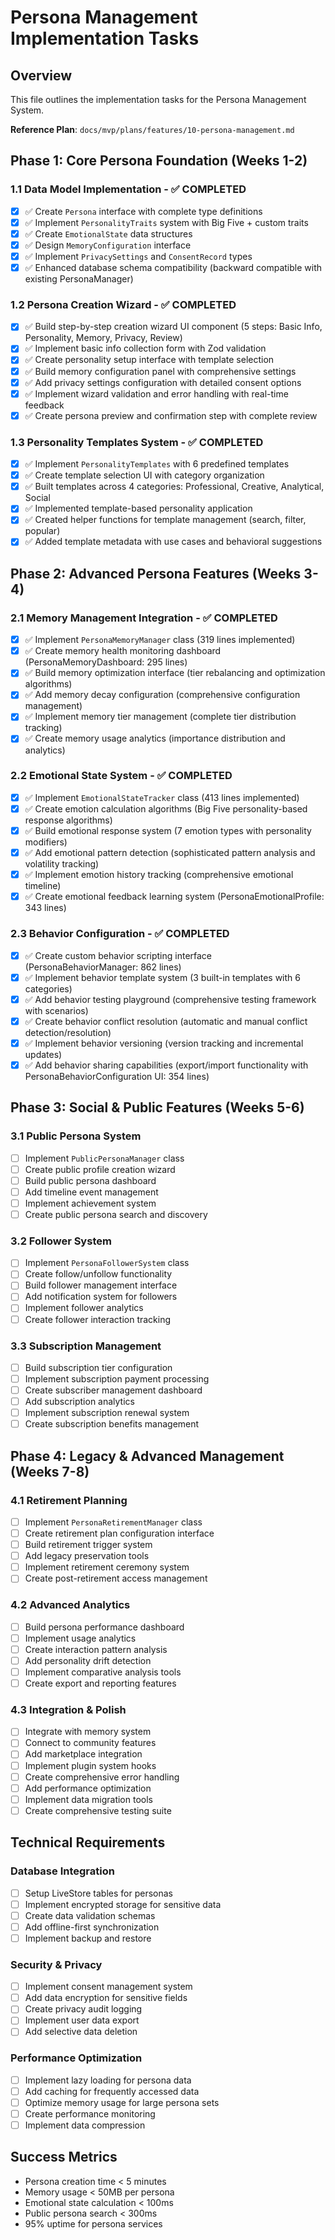 # Persona Management Implementation Tasks

## Overview

This file outlines the implementation tasks for the Persona Management System.

**Reference Plan**: `docs/mvp/plans/features/10-persona-management.md`

## Phase 1: Core Persona Foundation (Weeks 1-2)

### 1.1 Data Model Implementation - **✅ COMPLETED**

- [x] ✅ Create `Persona` interface with complete type definitions
- [x] ✅ Implement `PersonalityTraits` system with Big Five + custom traits
- [x] ✅ Create `EmotionalState` data structures
- [x] ✅ Design `MemoryConfiguration` interface
- [x] ✅ Implement `PrivacySettings` and `ConsentRecord` types
- [x] ✅ Enhanced database schema compatibility (backward compatible with existing PersonaManager)

### 1.2 Persona Creation Wizard - **✅ COMPLETED**

- [x] ✅ Build step-by-step creation wizard UI component (5 steps: Basic Info, Personality, Memory, Privacy, Review)
- [x] ✅ Implement basic info collection form with Zod validation
- [x] ✅ Create personality setup interface with template selection
- [x] ✅ Build memory configuration panel with comprehensive settings
- [x] ✅ Add privacy settings configuration with detailed consent options
- [x] ✅ Implement wizard validation and error handling with real-time feedback
- [x] ✅ Create persona preview and confirmation step with complete review

### 1.3 Personality Templates System - **✅ COMPLETED**

- [x] ✅ Implement `PersonalityTemplates` with 6 predefined templates
- [x] ✅ Create template selection UI with category organization
- [x] ✅ Built templates across 4 categories: Professional, Creative, Analytical, Social
- [x] ✅ Implemented template-based personality application
- [x] ✅ Created helper functions for template management (search, filter, popular)
- [x] ✅ Added template metadata with use cases and behavioral suggestions

## Phase 2: Advanced Persona Features (Weeks 3-4)

### 2.1 Memory Management Integration - **✅ COMPLETED**

- [x] ✅ Implement `PersonaMemoryManager` class (319 lines implemented)
- [x] ✅ Create memory health monitoring dashboard (PersonaMemoryDashboard: 295 lines)
- [x] ✅ Build memory optimization interface (tier rebalancing and optimization algorithms)
- [x] ✅ Add memory decay configuration (comprehensive configuration management)
- [x] ✅ Implement memory tier management (complete tier distribution tracking)
- [x] ✅ Create memory usage analytics (importance distribution and analytics)

### 2.2 Emotional State System - **✅ COMPLETED**

- [x] ✅ Implement `EmotionalStateTracker` class (413 lines implemented)
- [x] ✅ Create emotion calculation algorithms (Big Five personality-based response algorithms)
- [x] ✅ Build emotional response system (7 emotion types with personality modifiers)
- [x] ✅ Add emotional pattern detection (sophisticated pattern analysis and volatility tracking)
- [x] ✅ Implement emotion history tracking (comprehensive emotional timeline)
- [x] ✅ Create emotional feedback learning system (PersonaEmotionalProfile: 343 lines)

### 2.3 Behavior Configuration - **✅ COMPLETED**

- [x] ✅ Create custom behavior scripting interface (PersonaBehaviorManager: 862 lines)
- [x] ✅ Implement behavior template system (3 built-in templates with 6 categories)
- [x] ✅ Add behavior testing playground (comprehensive testing framework with scenarios)
- [x] ✅ Create behavior conflict resolution (automatic and manual conflict detection/resolution)
- [x] ✅ Implement behavior versioning (version tracking and incremental updates)
- [x] ✅ Add behavior sharing capabilities (export/import functionality with PersonaBehaviorConfiguration UI: 354 lines)

## Phase 3: Social & Public Features (Weeks 5-6)

### 3.1 Public Persona System

- [ ] Implement `PublicPersonaManager` class
- [ ] Create public profile creation wizard
- [ ] Build public persona dashboard
- [ ] Add timeline event management
- [ ] Implement achievement system
- [ ] Create public persona search and discovery

### 3.2 Follower System

- [ ] Implement `PersonaFollowerSystem` class
- [ ] Create follow/unfollow functionality
- [ ] Build follower management interface
- [ ] Add notification system for followers
- [ ] Implement follower analytics
- [ ] Create follower interaction tracking

### 3.3 Subscription Management

- [ ] Build subscription tier configuration
- [ ] Implement subscription payment processing
- [ ] Create subscriber management dashboard
- [ ] Add subscription analytics
- [ ] Implement subscription renewal system
- [ ] Create subscription benefits management

## Phase 4: Legacy & Advanced Management (Weeks 7-8)

### 4.1 Retirement Planning

- [ ] Implement `PersonaRetirementManager` class
- [ ] Create retirement plan configuration interface
- [ ] Build retirement trigger system
- [ ] Add legacy preservation tools
- [ ] Implement retirement ceremony system
- [ ] Create post-retirement access management

### 4.2 Advanced Analytics

- [ ] Build persona performance dashboard
- [ ] Implement usage analytics
- [ ] Create interaction pattern analysis
- [ ] Add personality drift detection
- [ ] Implement comparative analysis tools
- [ ] Create export and reporting features

### 4.3 Integration & Polish

- [ ] Integrate with memory system
- [ ] Connect to community features
- [ ] Add marketplace integration
- [ ] Implement plugin system hooks
- [ ] Create comprehensive error handling
- [ ] Add performance optimization
- [ ] Implement data migration tools
- [ ] Create comprehensive testing suite

## Technical Requirements

### Database Integration

- [ ] Setup LiveStore tables for personas
- [ ] Implement encrypted storage for sensitive data
- [ ] Create data validation schemas
- [ ] Add offline-first synchronization
- [ ] Implement backup and restore

### Security & Privacy

- [ ] Implement consent management system
- [ ] Add data encryption for sensitive fields
- [ ] Create privacy audit logging
- [ ] Implement user data export
- [ ] Add selective data deletion

### Performance Optimization

- [ ] Implement lazy loading for persona data
- [ ] Add caching for frequently accessed data
- [ ] Optimize memory usage for large persona sets
- [ ] Create performance monitoring
- [ ] Implement data compression

## Success Metrics

- Persona creation time < 5 minutes
- Memory usage < 50MB per persona
- Emotional state calculation < 100ms
- Public persona search < 300ms
- 95% uptime for persona services
